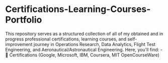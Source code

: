 # Certifications-Learning-Courses-Portfolio
This repository serves as a structured collection of all of my obtained and in progress professional certifications, learning courses, and self-improvement journey in Operations Research, Data Analytics, Flight Test Engineering, and Aeronautical/Astronautical Engineering. Here, you'll find: - 📜 Certifications (Google, Microsoft, IBM, Coursera, MIT OpenCourseWare) 
